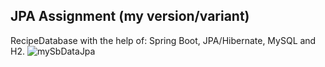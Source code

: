 ## JPA Assignment (my version/variant)

RecipeDatabase with the help of:
Spring Boot, JPA/Hibernate, MySQL and H2.
![mySbDataJpa](https://user-images.githubusercontent.com/115096856/216634814-b1188f4c-9148-4555-96b8-85e285edf19e.png)
